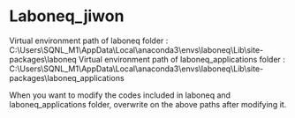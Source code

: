 # Laboneq_jiwon

Virtual environment path of laboneq folder : C:\Users\SQNL_M1\AppData\Local\anaconda3\envs\laboneq\Lib\site-packages\laboneq
Virtual environment path of laboneq_applications folder : C:\Users\SQNL_M1\AppData\Local\anaconda3\envs\laboneq\Lib\site-packages\laboneq_applications

When you want to modify the codes included in laboneq and laboneq_applications folder, overwrite on the above paths after modifying it.
